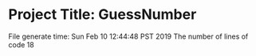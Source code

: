 # Project Title: GuessNumber 
File generate time: Sun Feb 10 12:44:48 PST 2019
The number of lines of code       18

